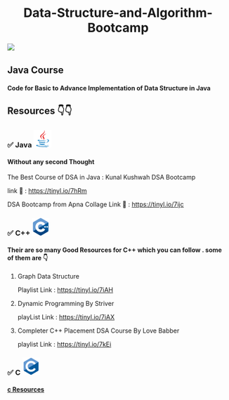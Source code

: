 

<h1 align="center">Data-Structure-and-Algorithm-Bootcamp </h1>
<img src="https://pin.it/7rpc9xJ">

## Java Course

#### Code for Basic to Advance Implementation of Data Structure in Java

## Resources 👇👇
### ✅ Java   <img src="https://raw.githubusercontent.com/devicons/devicon/master/icons/java/java-original.svg" alt="java" width="40" height="40"/> </a>
#### Without any second Thought
The Best Course of DSA in Java : Kunal Kushwah DSA Bootcamp

link 🔗 : https://tinyl.io/7hRm

DSA Bootcamp from Apna Collage 
Link 🔗 : https://tinyl.io/7ijc

### ✅  C++ <img src="https://raw.githubusercontent.com/devicons/devicon/master/icons/cplusplus/cplusplus-original.svg" alt="cplusplus" width="40" height="40"/>
#### Their are so many Good Resources for C++ which you can follow . some of them are 👇

1. Graph Data Structure 

   Playlist Link : https://tinyl.io/7iAH
   
2. Dynamic Programming By Striver
   
   playList Link : https://tinyl.io/7iAX
   
3. Completer C++ Placement  DSA Course By Love Babber
    
    playlist Link : https://tinyl.io/7kEi
    
 
  
  
### ✅  C <a href="https://www.cprogramming.com/" target="_blank" rel="noreferrer"> <img src="https://raw.githubusercontent.com/devicons/devicon/master/icons/c/c-original.svg" alt="c" width="40" height="40"/> 
#### c Resources

